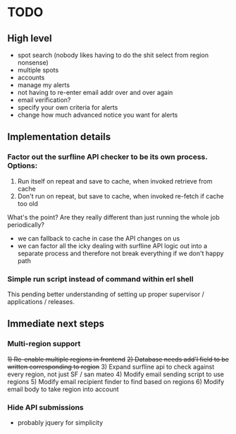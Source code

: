 # TODO

## High level

- spot search (nobody likes having to do the shit select from region nonsense)
- multiple spots
- accounts
- manage my alerts
- not having to re-enter email addr over and over again
- email verification?
- specify your own criteria for alerts
- change how much advanced notice you want for alerts

## Implementation details

### Factor out the surfline API checker to be its own process. Options:

1) Run itself on repeat and save to cache, when invoked retrieve from cache
2) Don't run on repeat, but save to cache, when invoked re-fetch if cache too old

What's the point? Are they really different than just running the whole job periodically?
- we can fallback to cache in case the API changes on us
- we can factor all the icky dealing with surfline API logic out into a separate process and therefore not break everything if we don't happy path

### Simple run script instead of command within erl shell

This pending better understanding of setting up proper supervisor / applications / releases.

## Immediate next steps

### Multi-region support

~~1) Re-enable multiple regions in frontend~~
~~2) Database needs add'l field to be written corresponding to region~~
3) Expand surfline api to check against every region, not just SF / san mateo
4) Modify email sending script to use regions
5) Modify email recipient finder to find based on regions
6) Modify email body to take region into account

### Hide API submissions

- probably jquery for simplicity


